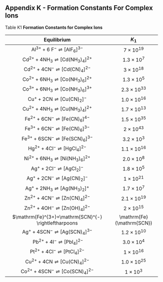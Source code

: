 ## Appendix K - Formation Constants For Complex Ions

Table K1 **Formation Constants for Complex Ions**

| Equilibrium | $K_{1}$ |
| :--: | :--: |
| $\mathrm{Al}^{3+}+6 \mathrm{~F}^{-} \rightleftharpoons\left[\mathrm{AlF}_{6}\right]^{3-}$ | $7 \times 10^{19}$ |
| $\mathrm{Cd}^{2+}+4 \mathrm{NH}_{3} \rightleftharpoons\left[\mathrm{Cd}\left(\mathrm{NH}_{3}\right)_{4}\right]^{2+}$ | $1.3 \times 10^{7}$ |
| $\mathrm{Cd}^{2+}+4 \mathrm{CN}^{-} \rightleftharpoons\left[\mathrm{Cd}(\mathrm{CN})_{4}\right]^{2-}$ | $3 \times 10^{18}$ |
| $\mathrm{Co}^{2+}+6 \mathrm{NH}_{3} \rightleftharpoons\left[\mathrm{Co}\left(\mathrm{NH}_{3}\right)_{6}\right]^{2+}$ | $1.3 \times 10^{5}$ |
| $\mathrm{Co}^{3+}+6 \mathrm{NH}_{3} \rightleftharpoons\left[\mathrm{Co}\left(\mathrm{NH}_{3}\right)_{6}\right]^{3+}$ | $2.3 \times 10^{33}$ |
| $\mathrm{Cu}^{+}+2 \mathrm{CN} \rightleftharpoons\left[\mathrm{Cu}(\mathrm{CN})_{2}\right]^{-}$ | $1.0 \times 10^{16}$ |
| $\mathrm{Cu}^{2+}+4 \mathrm{NH}_{3} \rightleftharpoons\left[\mathrm{Cu}\left(\mathrm{NH}_{3}\right)_{4}\right]^{2+}$ | $1.7 \times 10^{13}$ |
| $\mathrm{Fe}^{2+}+6 \mathrm{CN}^{-} \rightleftharpoons\left[\mathrm{Fe}(\mathrm{CN})_{6}\right]^{4-}$ | $1.5 \times 10^{35}$ |
| $\mathrm{Fe}^{3+}+6 \mathrm{CN}^{-} \rightleftharpoons\left[\mathrm{Fe}(\mathrm{CN})_{6}\right]^{3-}$ | $2 \times 10^{43}$ |
| $\mathrm{Fe}^{3+}+6 \mathrm{SCN}^{-} \rightleftharpoons\left[\mathrm{Fe}(\mathrm{SCN})_{6}\right]^{3-}$ | $3.2 \times 10^{3}$ |
| $\mathrm{Hg}^{2+}+4 \mathrm{Cl}^{-} \rightleftharpoons\left[\mathrm{HgCl}_{4}\right]^{2-}$ | $1.1 \times 10^{16}$ |
| $\mathrm{Ni}^{2+}+6 \mathrm{NH}_{3} \rightleftharpoons\left[\mathrm{Ni}\left(\mathrm{NH}_{3}\right)_{6}\right]^{2+}$ | $2.0 \times 10^{8}$ |
| $\mathrm{Ag}^{+}+2 \mathrm{Cl}^{-} \rightleftharpoons\left[\mathrm{AgCl}_{2}\right]^{-}$ | $1.8 \times 10^{5}$ |
| $\mathrm{Ag}^{+}+2 \mathrm{CN}^{-} \rightleftharpoons\left[\mathrm{Ag}(\mathrm{CN})_{2}\right]^{-}$ | $1 \times 10^{21}$ |
| $\mathrm{Ag}^{+}+2 \mathrm{NH}_{3} \rightleftharpoons\left[\mathrm{Ag}\left(\mathrm{NH}_{3}\right)_{2}\right]^{+}$ | $1.7 \times 10^{7}$ |
| $\mathrm{Zn}^{2+}+4 \mathrm{CN}^{-} \rightleftharpoons\left[\mathrm{Zn}(\mathrm{CN})_{4}\right]^{2-}$ | $2.1 \times 10^{19}$ |
| $\mathrm{Zn}^{2+}+4 \mathrm{OH}^{-} \rightleftharpoons\left[\mathrm{Zn}(\mathrm{OH})_{4}\right]^{2-}$ | $2 \times 10^{15}$ |
| $\mathrm{Fe}^{3+}+\mathrm{SCN}^{-} \rightleftharpoons|\mathrm{Fe}(\mathrm{SCN})|^{2+}$ | $8.9 \times 10^{2}$ |
| $\mathrm{Ag}^{+}+4 \mathrm{SCN}^{-} \rightleftharpoons\left[\mathrm{Ag}(\mathrm{SCN})_{4}\right]^{3-}$ | $1.2 \times 10^{10}$ |
| $\mathrm{~Pb}^{2+}+4 \mathrm{I}^{-} \rightleftharpoons\left[\mathrm{PbI}_{4}\right]^{2-}$ | $3.0 \times 10^{4}$ |
| $\mathrm{Pt}^{2+}+4 \mathrm{Cl}^{-} \rightleftharpoons\left[\mathrm{PtCl}_{4}\right]^{2-}$ | $1 \times 10^{16}$ |
| $\mathrm{Cu}^{2+}+4 \mathrm{CN} \rightleftharpoons\left[\mathrm{Cu}(\mathrm{CN})_{4}\right]^{2-}$ | $1.0 \times 10^{25}$ |
| $\mathrm{Co}^{2+}+4 \mathrm{SCN}^{-} \rightleftharpoons\left[\mathrm{Co}(\mathrm{SCN})_{4}\right]^{2-}$ | $1 \times 10^{3}$ |


